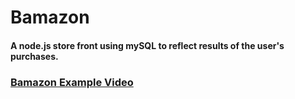 # Bamazon

#### A node.js store front using mySQL to reflect results of the user's purchases.

### [Bamazon Example Video](https://drive.google.com/file/d/1trNrj05sZwAKylXOK5fMoFbv7FfLE3a2/view)